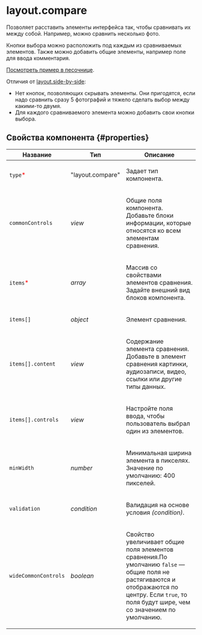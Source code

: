 # layout.compare

Позволяет расставить элементы интерфейса так, чтобы сравнивать их между собой. Например, можно сравнить несколько фото.

Кнопки выбора можно расположить под каждым из сравниваемых элементов. Также можно добавить общие элементы, например поле для ввода комментария.

[Посмотреть пример в песочнице](https://clck.ru/TQrQS).

Отличия от [layout.side-by-side](layout.side-by-side.md):

- Нет кнопок, позволяющих скрывать элементы. Они пригодятся, если надо сравнить сразу 5 фотографий и тяжело сделать выбор между какими-то двумя.
- Для каждого сравниваемого элемента можно добавить свои кнопки выбора.

## Свойства компонента {#properties}

| Название                                  | Тип              | Описание                                                                                                                                                                                                |
| ----------------------------------------- | ---------------- | ------------------------------------------------------------------------------------------------------------------------------------------------------------------------------------------------------- |
| `type`<span style="color: red">\*</span>  | "layout.compare" | <p>Задает тип компонента.</p>                                                                                                                                                                           |
| `commonControls`                          | _view_           | <p>Общие поля компонента. Добавьте блоки информации, которые относятся ко всем элементам сравнения.</p>                                                                                                 |
| `items`<span style="color: red">\*</span> | _array_          | <p>Массив со свойствами элементов сравнения. Задайте внешний вид блоков компонента.</p>                                                                                                                 |
| `items[]`                                 | _object_         | <p>Элемент сравнения.</p>                                                                                                                                                                               |
| `items[].content`                         | _view_           | <p>Содержание элемента сравнения. Добавьте в элемент сравнения картинки, аудиозаписи, видео, ссылки или другие типы данных.</p>                                                                         |
| `items[].controls`                        | _view_           | <p>Настройте поля ввода, чтобы пользователь выбрал один из элементов.</p>                                                                                                                               |
| `minWidth`                                | _number_         | <p>Минимальная ширина элемента в пикселях. Значение по умолчанию: 400 пикселей.</p>                                                                                                                     |
| `validation`                              | _condition_      | <p>Валидация на основе условия <em>(condition)</em>.</p>                                                                                                                                                |
| `wideCommonControls`                      | _boolean_        | <p>Свойство увеличивает общие поля элементов сравнения.По умолчанию `false` — общие поля не растягиваются и отображаются по центру. Если `true`, то поля будут шире, чем со значением по умолчанию.</p> |
